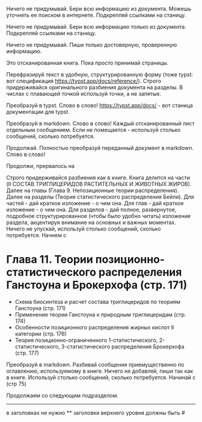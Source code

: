 Ничего не придумывай. Бери всю информацию из документа. Можешь уточнять ее поиском в интернете. Подкрепляй ссылками на станицу.

Ничего не придумывай. Бери всю информацию только из документа. Подкрепляй ссылками на станицу.

Ничего не придумывай. Пиши только достоверную, проверенную информацию.

Это отсканированная книга.
Пока просто принимай страницы.

Перефразируй текст в удобную, структурированную форму (тоже typst: вот спецификация https://typst.app/docs/reference/). Строго придерживайся оригинального разбиения документа на разделы. В числах с плавающей точкой используй точки, а не запятые.

Преобразуй в typst. Слово в слово!
https://typst.app/docs/ - вот станица документации для typst.

Преобразуй в markdown. Слово в слово!
Каждый отсканированный лист отдельным сообщением.
Если не помещается - используй столько сообщений, сколько потребуется.

Продолжай. Полностью преобразуй переданный документ в markdown. Слово в слово!

Продолжи, прервалось на

Строго придерживайся разбиения как в книге.
Книга делится на части (II СОСТАВ ТРИГЛИЦЕРИДОВ РАСТИТЕЛЬНЫХ И ЖИВОТНЫХ ЖИРОВ).
Далее на главы (Глава 9. Непозиционные теории распределения).
Далее на разделы (Теория статистического распределения Бейли).
Для частей - дай краткое изложение - о чем она.
Для глав - дай краткое изложение - о чем она.
Для разделов - дай полное, развернутое, подробное структурированное (чтобы было удобно читать) изложение раздела, акцентируя внимание на основных и важных моментах.
Ничего не упускай, используй столько сообщений, сколько потребуется.
Начнем с
# Глава 11. Теории позиционно-статистического распределения Ганстоуна и Брокерхофа (стр. 171)
*   Схема биосинтеза и расчет состава триглицеридов по теориям Ганстоуна (стр. 171)
*   Применение теории Ганстоуна к природным триглицеридам (стр. 174)
*   Особенности позиционного распределения жирных кислот II категории (стр. 176)
*   Теория позиционно-ограниченного 1-статистического, 2-статистического, 3-статистического распределения Брокерхофа (стр. 177)


Преобразуй в markdown.
Разбивай сообщения приемущественно по оглавлению, используемому в книге.
Ничего не добавляй, пиши так как в книге.
Используй столько сообщений, сколько потребуется.
Начинай с  (стр 75)

Продолжаем со следующим подразделом.

***

в заголовках не нужно **
заголовки верхнего уровня должны быть #
